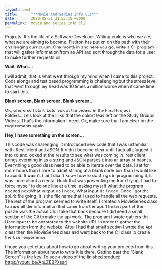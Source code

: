 ```yaml
---
layout: post
title:      "**Movie And Series Info Cli**"
date:       2020-05-31 21:55:18 +0000
permalink:  movie_and_series_info_cli
---
```




Projects. It's the life of a Software Developer. Writing code is who we are, what we are aiming to become. Flatiron has put on on this path with their challenging curriculum. One month in and here you go, write a Cli program that will gather information from an API and sort through the data for a user to make further requests on. 

**Wait, What....**

I will admit, that is what went through my mind when I came to this project. Code alongs and test based programming is challenging but the stress level that went through my head was 10 times a million worse when it came time to start this. 

**Blank screen, Blank screen, Blank screen...**

Ok, where do I start. Lets look at the videos in the Final Project Folders...Lets look at the links that the cohort lead left on the Study Groups Videos. That's the information I need. Ok, make sure that I am clear on the requirements again. 

**Hey, I have something on the screen...**

This code was challenging, it introduced new code that I was unfamiliar with. Rest-client and JSON. It didn't become clear until I actuall plugged it into co and looked at the results to see what was coming in. rest client brings everthing in as a string and JSON parses it into an array of hashes. Everything a good class need to be able to iterate over the data. I sat for more hours than I care to admit staring at a blank code box than I would like to admit. It wasn't that I didn't know how to do things in programming it, it was more about a mental block that was preventing me from trying. I had to force myself to do one line at a time, asking myself what the program needed nextWhat output do I need, What input do I need. Once I got the api.rb file going, it is the file name that I used to handle all the web requests. The rest of the program seemed to write itself. I created a MovieSeries class to save all the information that came from the api. The last part of the puzzle was the actual Cli. I take that back because I did need a small section of the Cli to make the api work. The program I wrote gathers the User input to be annotated to the website URL in order to gather the information from the website. After I had that small section I wrote the Api class then the MovieSeries class and went back to the Cli class to create the User experience. 

I hope you get clues about how to go about writing your projects from this. The information about how to write it is there. Getting past the "Blank Screen" is the key. To see a video of the finished product:
https://youtu.be/ApLZEBPXss4

